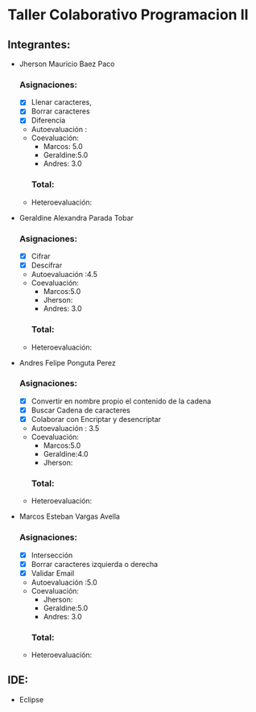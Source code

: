 # Taller Colaborativo Programacion II

## Integrantes:

- Jherson Mauricio Baez Paco
  ### Asignaciones:
  - [X]  Llenar caracteres,
  - [X]  Borrar caracteres
  - [X]  Diferencia
  - Autoevaluación :
  - Coevaluación:
    - Marcos: 5.0
    - Geraldine:5.0
    - Andres: 3.0 
    ### Total:
  - Heteroevaluación:
  
- Geraldine Alexandra Parada Tobar
  ### Asignaciones:
  - [X]   Cifrar
  - [X]   Descifrar
  - Autoevaluación :4.5
  - Coevaluación:
    - Marcos:5.0
    - Jherson:
    - Andres: 3.0   
    ### Total:
  - Heteroevaluación:

- Andres Felipe Ponguta Perez
  ### Asignaciones:
  - [X]  Convertir en nombre propio el contenido de la cadena
  - [X]  Buscar Cadena de caracteres
  - [X]  Colaborar con Encriptar y desencriptar
  - Autoevaluación :  3.5
  - Coevaluación:
    - Marcos:5.0
    - Geraldine:4.0
    - Jherson:   
    ### Total:
  - Heteroevaluación:
- Marcos Esteban Vargas Avella
  ### Asignaciones:
  - [X]   Intersección
  - [X]   Borrar caracteres izquierda o derecha
  - [X]   Validar Email
  - Autoevaluación :5.0
  - Coevaluación:
    - Jherson:
    - Geraldine:5.0
    - Andres: 3.0   
    ### Total:
  - Heteroevaluación:
## IDE:
- Eclipse

